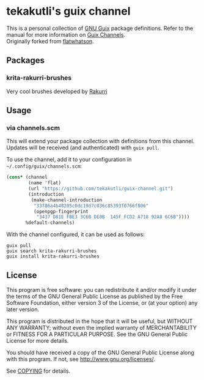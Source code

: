 # tekakutli's guix channel

This is a personal collection of [GNU Guix][guix] package definitions.  Refer
to the manual for more information on [Guix Channels][guix-channel].  
Originally forked from [flatwhatson](https://github.com/flatwhatson/guix-channel).

## Packages

### krita-rakurri-brushes

Very cool brushes developed by [Rakurri](https://github.com/Rakurri/rakurri-brush-set-for-krita)

## Usage

### via channels.scm

This will extend your package collection with
definitions from this channel.  Updates will be received (and authenticated)
with `guix pull`.

To use the channel, add it to your configuration in
`~/.config/guix/channels.scm`:

``` scheme
(cons* (channel
        (name 'flat)
        (url "https://github.com/tekakutli/guix-channel.git")
        (introduction
         (make-channel-introduction
          "33f86a4b48205c0dc19d7c036c85393f0766f806"
          (openpgp-fingerprint
           "3437 D81E FBE3 3C6B DE0B  145F FCD2 A718 92A8 6C6B"))))
       %default-channels)
```

With the channel configured, it can be used as follows:

``` shell
guix pull
guix search krita-rakurri-brushes
guix install krita-rakurri-brushes
```

## License

This program is free software: you can redistribute it and/or modify it under
the terms of the GNU General Public License as published by the Free Software
Foundation, either version 3 of the License, or (at your option) any later
version.

This program is distributed in the hope that it will be useful, but WITHOUT ANY
WARRANTY; without even the implied warranty of MERCHANTABILITY or FITNESS FOR A
PARTICULAR PURPOSE.  See the GNU General Public License for more details.

You should have received a copy of the GNU General Public License along with
this program.  If not, see <http://www.gnu.org/licenses/>.

See [COPYING](COPYING) for details.

[guix]: https://guix.gnu.org/
[guix-channel]: https://guix.gnu.org/manual/en/html_node/Channels.html
